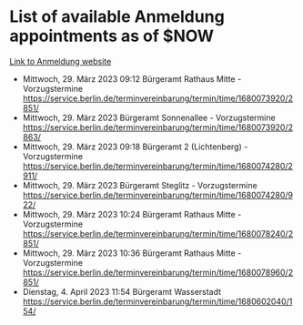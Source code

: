 # List of available Anmeldung appointments as of $NOW
[Link to Anmeldung website](https://service.berlin.de/terminvereinbarung/termin/tag.php?termin=1&anliegen[]=120686&dienstleisterlist=122210,122217,327316,122219,327312,122227,327314,122231,327346,122243,327348,122254,122252,329742,122260,329745,122262,329748,122271,327278,122273,327274,122277,327276,330436,122280,327294,122282,327290,122284,327292,122291,327270,122285,327266,122286,327264,122296,327268,150230,329760,122297,327286,122294,327284,122312,329763,122314,329775,122304,327330,122311,327334,122309,327332,317869,122281,327352,122279,329772,122283,122276,327324,122274,327326,122267,329766,122246,327318,122251,327320,122257,327322,122208,327298,122226,327300&herkunft=http%3A%2F%2Fservice.berlin.de%2Fdienstleistung%2F120686%2F)
- Mittwoch, 29. März 2023 09:12 Bürgeramt Rathaus Mitte - Vorzugstermine https://service.berlin.de/terminvereinbarung/termin/time/1680073920/2851/
- Mittwoch, 29. März 2023  Bürgeramt Sonnenallee - Vorzugstermine https://service.berlin.de/terminvereinbarung/termin/time/1680073920/2863/
- Mittwoch, 29. März 2023 09:18 Bürgeramt 2 (Lichtenberg) - Vorzugstermine https://service.berlin.de/terminvereinbarung/termin/time/1680074280/2911/
- Mittwoch, 29. März 2023  Bürgeramt Steglitz - Vorzugstermine https://service.berlin.de/terminvereinbarung/termin/time/1680074280/922/
- Mittwoch, 29. März 2023 10:24 Bürgeramt Rathaus Mitte - Vorzugstermine https://service.berlin.de/terminvereinbarung/termin/time/1680078240/2851/
- Mittwoch, 29. März 2023 10:36 Bürgeramt Rathaus Mitte - Vorzugstermine https://service.berlin.de/terminvereinbarung/termin/time/1680078960/2851/
- Dienstag, 4. April 2023 11:54 Bürgeramt Wasserstadt https://service.berlin.de/terminvereinbarung/termin/time/1680602040/154/
